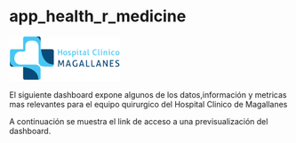 # app_health_r_medicine

<img src="app-medicine-r/modulos/data/imagen_de_inicio.png" width="200"/>


El siguiente dashboard expone algunos de los datos,información y metricas mas relevantes para el equipo quirurgico del Hospital Clinico de Magallanes

A continuación se muestra el link de acceso a una previsualización del dashboard.
